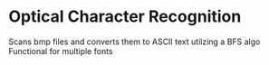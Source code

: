 # Optical Character Recognition

Scans bmp files and converts them to ASCII text utilzing a BFS algo
Functional for multiple fonts
